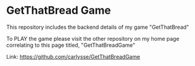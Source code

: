 # GetThatBread Game 
This repository includes the backend details of my game "GetThatBread"

To PLAY the game please visit the other repository on my home page correlating to this page titled, "GetThatBreadGame"

Link: https://github.com/carlysse/GetThatBreadGame
